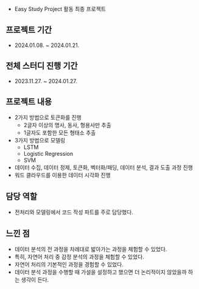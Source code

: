 - Easy Study Project 활동 최종 프로젝트

## 프로젝트 기간
- 2024.01.08. ~ 2024.01.21.

## 전체 스터디 진행 기간
- 2023.11.27. ~ 2024.01.27.
  
## 프로젝트 내용
- 2가지 방법으로 토큰화를 진행
  - 2글자 이상의 명사, 동사, 형용사만 추출
  - 1글자도 포함한 모든 형태소 추출
- 3가지 방법으로 모델링
  - LSTM
  - Logistic Regression
  - SVM
- 데이터 수집, 데이터 정제, 토큰화, 벡터화/패딩, 데이터 분석, 결과 도출 과정 진행
- 워드 클라우드를 이용한 데이터 시각화 진행

## 담당 역할
- 전처리와 모델링에서 코드 작성 파트를 주로 담당했다.

## 느낀 점
- 데이터 분석의 전 과정을 차례대로 밟아가는 과정을 체험할 수 있었다.
- 특히, 자연어 처리 중 감정 분석의 과정을 체험할 수 있었다.
- 자연어 처리의 기본적인 과정을 경험할 수 있었다.
- 데이터 분석 과정을 수행할 때 가설을 설정하고 했으면 더 논리적이지 않았을까 하는 생각이 든다.
